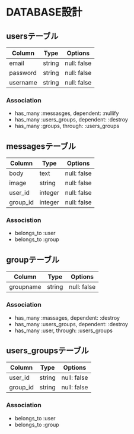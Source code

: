 # DATABASE設計

## usersテーブル
|Column|Type|Options|
|------|----|-------|
|email|string|null: false|
|password|string|null: false|
|username|string|null: false|

### Association
- has_many :messasges, dependent: :nullify
- has_many :users_groups, dependent: :destroy
- has_many :groups,  through: :users_groups

## messagesテーブル
|Column|Type|Options|
|------|----|-------|
|body|text|null: false|
|image|string|null: false|
|user_id|integer|null: false|
|group_id|integer|null: false|

### Associstion
- belongs_to :user
- belongs_to :group

## groupテーブル
|Column|Type|Options|
|------|----|-------|
|groupname|string|null: false|

### Association
- has_many :massages, dependent: :destroy
- has_many :users_groups, dependent: :destroy
- has_many :user,  through: :users_groups

## users_groupsテーブル
|Column|Type|Options|
|------|----|-------|
|user_id|string|null: false|
|group_id|string|null: false|

### Association
- belongs_to :user
- belongs_to :group


